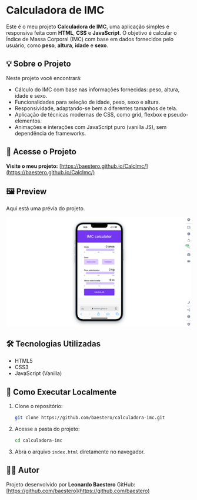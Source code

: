 # Calculadora de IMC

Este é o meu projeto **Calculadora de IMC**, uma aplicação simples e responsiva feita com **HTML**, **CSS** e **JavaScript**. O objetivo é calcular o Índice de Massa Corporal (IMC) com base em dados fornecidos pelo usuário, como **peso**, **altura**, **idade** e **sexo**.

## 💡 Sobre o Projeto

Neste projeto você encontrará:

- Cálculo do IMC com base nas informações fornecidas: peso, altura, idade e sexo.
- Funcionalidades para seleção de idade, peso, sexo e altura.
- Responsividade, adaptando-se bem a diferentes tamanhos de tela.
- Aplicação de técnicas modernas de CSS, como grid, flexbox e pseudo-elementos.
- Animações e interações com JavaScript puro (vanilla JS), sem dependência de frameworks.

## 🔗 Acesse o Projeto

**Visite o meu projeto:**
[https://baestero.github.io/CalcImc/](https://baestero.github.io/CalcImc/)

## 🖼 Preview

Aqui está uma prévia do projeto.

![Preview do Projeto](./calcimc.png)

## 🛠 Tecnologias Utilizadas

- HTML5
- CSS3
- JavaScript (Vanilla)

## 🧪 Como Executar Localmente

1. Clone o repositório:

   ```bash
   git clone https://github.com/baestero/calculadora-imc.git
   ```

2. Acesse a pasta do projeto:

   ```bash
   cd calculadora-imc
   ```

3. Abra o arquivo `index.html` diretamente no navegador.

## 👨‍💻 Autor

Projeto desenvolvido por **Leonardo Baestero**
GitHub: [https://github.com/baestero](https://github.com/baestero)
